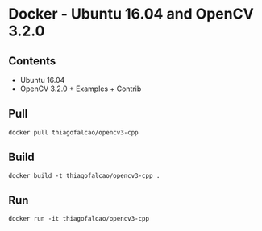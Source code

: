 # Docker - Ubuntu 16.04 and OpenCV 3.2.0

## Contents
- Ubuntu 16.04
- OpenCV 3.2.0 + Examples + Contrib

## Pull
`docker pull thiagofalcao/opencv3-cpp`

## Build
`docker build -t thiagofalcao/opencv3-cpp .`

## Run
`docker run -it thiagofalcao/opencv3-cpp`
